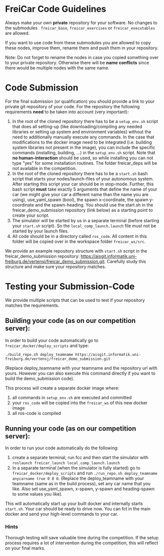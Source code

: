 # FreiCar Code Guidelines

Always make your own **private** repository for your software. No changes to the submodules ``` freicar_base```, ```freicar_exercises``` or ```freicar_executables``` are allowed.
 
If you want to use code from these submodules you are allowed to copy these nodes, improve them, rename them and push them in your repository. 

Note: Do not forget to rename the nodes in case you copied something over to your private repository. Otherwise there will be **name conflicts** since there would be multiple nodes with the same name.

# Code Submission 
For the final submission (or qualification) you should provide a link to your private git repository of your code.
For the repository the following requirements **need** to be taken into account (very important):

1. In the root of the cloned repository there has to be a `setup_env.sh` script that does all setting-up (like downloading/compiling any needed libraries or setting up system and environment variables) without the need to additionally manually execute any commands. In the case that modifications to the docker image need to be integrated (i.e. building system libraries not present in the image), 
you can include the specific commands (installing, building, ...) in the `setup_env.sh` script. Note that **no human-interaction** should be used, so while installing you can not type "yes" for some installation routines. The folder freicar_deps will be not available in the competition.
2. In the root of the cloned repository there has to be a `start.sh` bash script that starts your nodes/launch-files of your autonomous system. After starting this script your car should be in stop-mode. 
Further, this bash script **must** take exactly 5 arguments that define the name of your car (we might give your car a different name than the name you are using), use_yaml_spawn (bool), the spawn x-coordinate, the spawn y-coordinate and the spawn-heading.
You should use the start.sh in the freicar_demo_submission repository (link below) as a starting point to create your script.
3. The simulator will be started by us in a separate terminal (before starting your `start.sh` script). So the ```local_comp_launch.launch``` file must not be started by your launch files.
4. All code should be in a directory called `ros_code`. All content in this folder will be copied over in the workspace folder `freicar_ws/src`.

We provide an example repository structure with `start.sh` script in the freicar_demo_submission repository: https://aisgit.informatik.uni-freiburg.de/vertensj/freicar_demo_submission.git. Carefully study this structure and make sure your repository matches.


# Testing your Submission-Code
We provide multiple scripts that can be used to test if your repository matches the requirements.
## Building your code (as on our competition server):
In order to build your code automatically go to `freicar_docker/deploy_scripts` and type:
 
`./build_repo.sh deploy_teamname https://aisgit.informatik.uni-freiburg.de/vertensj/freicar_demo_submission.git`
  
(Replace deploy_teamname with your teamname and the repository url with yours. However you can also execute this command directly if you want to build the demo_submission code).

This process will create a separate docker image where:

1. all commands in `setup_env.sh` are executed and committed
2. your `ros_code` will be copied into the `freicar_ws` of this new docker image
3. all ros-code is compiled

## Running your code (as on our competition server):
In order to run your code automatically do the following:

1. create a separate terminal, run fcc and then start the simulator with ```roslaunch freicar_launch local_comp_launch.launch```
2. In a separate terminal (when the simulator is fully started) go to `freicar_docker/deploy_scripts` and run ```./run_repo.sh deploy_teamname anycarname true 0 0 0```. (Replace the deploy_teamname with your teamname (same as in the build process), set any car name that you like. Also set use_yaml_spawn, x-spawn, y-spawn and heading-spawn to some values you like).

This will automatically start up your built docker and internally starts `start.sh`. Your car should be ready to drive now. You can fct in the main docker and send your high-level commands to your car.

### Hints
Thorough testing will save valuable time during the competition. 
If the setup process requires a lot of intervention during the competition, this will reflect on your final marks.

